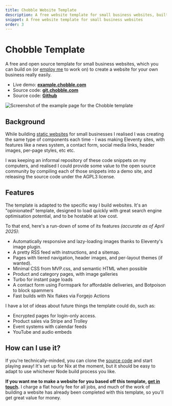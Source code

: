```yaml
---
title: Chobble Website Template
description: A free website template for small business websites, built with Eleventy, Nix, Formspring and more
snippet: A free website template for small business websites
order: 3
---
```


# Chobble Template

A free and open source template for small business websites, which you can build on (or [employ me](/contact/) to work on) to create a website for your own business really easily.

- Live demo: **[example.chobble.com](https://example.chobble.com)**
- Source code: **[git.chobble.com](https://git.chobble.com/chobble/chobble-template/)**
- Source code: **[Github](https://github.com/chobble-mirror/chobble-template/)**

![Screenshot of the example page for the Chobble template](/assets/examples/template.png)

## Background

While building [static websites](/services/static-websites/) for small businesses I realised I was creating the same type of components each time - I was making Eleventy sites, with features like a news system, a contact form, social media links, header images, per-page styles, etc etc.

I was keeping an informal repository of these code snippets on my computers, and realised I could provide some value to the open source community by compiling each of those snippets into a demo site, and releasing the source code under the AGPL3 license.

## Features

The template is adapted to the specific way I build websites. It's an "opinionated" template, designed to load quickly with great search engine optimisation potential, and to be hostable at low cost.

To that end, here's a run-down of some of its features _(accurate as of April 2025)_:

- Automatically responsive and lazy-loading images thanks to Eleventy's image plugin.
- A pretty RSS feed with instructions, and a sitemap.
- Pages with tiered navigation, header images, and per-layout themes (if wanted).
- Minimal CSS from MVP.css, and semantic HTML when possible
- Product and category pages, with image galleries
- Turbo for instant page loads
- A contact form using Formspark for affordable deliveries, and Botpoison to block spammers
- Fast builds with Nix flakes via Forgejo Actions

I have a lot of ideas about future things the template could do, such as:

- Encrypted pages for login-only access.
- Product sales via Stripe and Trolley
- Event systems with calendar feeds
- YouTube and audio embeds

## How can I use it?

If you're technically-minded, you can clone the [source code](https://git.chobble.com/chobble/chobble-template/) and start playing away! It's set up for Nix at the moment, but it should be easy to adapt to use whichever Node build process you like.

**If you want me to make a website for you based off this template, [get in touch](/contact/).** I charge a flat hourly fee for all jobs, and much of the work of building a website has already been completed with this template, so you'll get great value for money.
